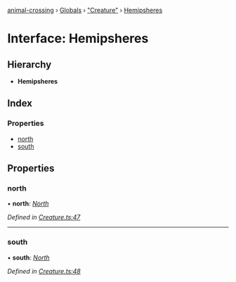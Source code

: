 [animal-crossing](../README.md) › [Globals](../globals.md) › ["Creature"](../modules/_creature_.md) › [Hemipsheres](_creature_.hemipsheres.md)

# Interface: Hemipsheres

## Hierarchy

* **Hemipsheres**

## Index

### Properties

* [north](_creature_.hemipsheres.md#north)
* [south](_creature_.hemipsheres.md#south)

## Properties

###  north

• **north**: *[North](_creature_.north.md)*

*Defined in [Creature.ts:47](https://github.com/Norviah/animal-crossing/blob/18dc317/module/types/Creature.ts#L47)*

___

###  south

• **south**: *[North](_creature_.north.md)*

*Defined in [Creature.ts:48](https://github.com/Norviah/animal-crossing/blob/18dc317/module/types/Creature.ts#L48)*
